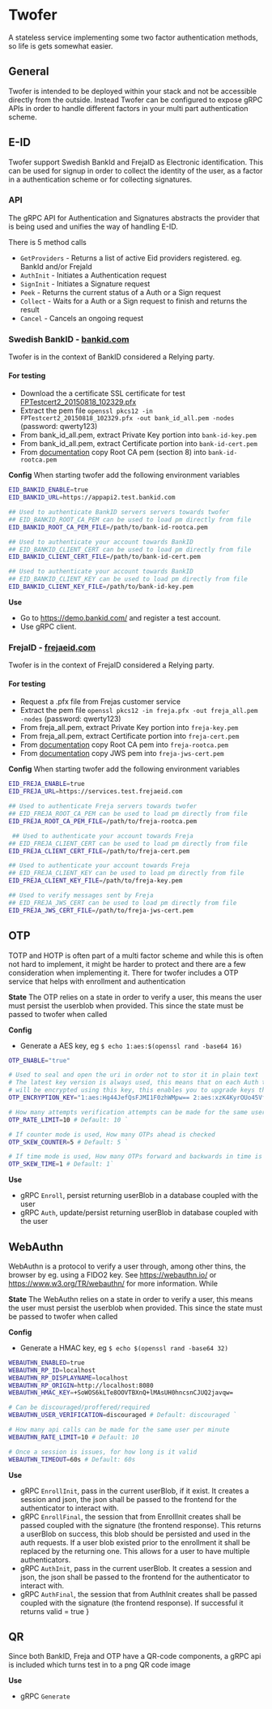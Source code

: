 # Twofer
A stateless service implementing some two factor authentication methods, so life is gets somewhat easier. 
 
 ## General 
 Twofer is intended to be deployed within your stack and not be accessible directly from the outside. 
 Instead Twofer can be configured to expose gRPC APIs in order to handle different factors in your multi part authentication 
 scheme.
 
 
## E-ID
Twofer support Swedish BankId and FrejaID as Electronic identification. This can be used for signup in order to collect the 
 identity of the user, as a factor in a authentication scheme or for collecting signatures.
 
### API 
The gRPC API for Authentication and Signatures abstracts the provider that is being used and unifies the way of handling 
E-ID.  

There is 5 method calls
* `GetProviders` - Returns a list of active Eid providers registered. eg. BankId and/or FrejaId
* `AuthInit` - Initiates a Authentication request  
* `SignInit` - Initiates a Signature request
* `Peek` - Returns the current status of a Auth or a Sign request
* `Collect` - Waits for a Auth or a Sign request to finish and returns the result
* `Cancel` - Cancels an ongoing request 

### Swedish BankID - [bankid.com](https://www.bankid.com/bankid-i-dina-tjanster/rp-info)
Twofer is in the context of BankID considered a Relying party.

#### For testing
* Download the a certificate SSL certificate for test [FPTestcert2_20150818_102329.pfx](https://www.bankid.com/assets/bankid/rp/FPTestcert2_20150818_102329.pfx)
* Extract the pem file `openssl pkcs12 -in FPTestcert2_20150818_102329.pfx -out bank_id_all.pem -nodes` (password: qwerty123)
* From bank_id_all.pem, extract Private Key portion into  `bank-id-key.pem`
* From bank_id_all.pem, extract Certificate portion into  `bank-id-cert.pem` 
* From [documentation](https://www.bankid.com/assets/bankid/rp/bankid-relying-party-guidelines-v3.2.2.pdf) copy Root CA pem (section 8) into `bank-id-rootca.pem`

**Config**
When starting twofer add the following environment variables
```bash
EID_BANKID_ENABLE=true
EID_BANKID_URL=https://appapi2.test.bankid.com

## Used to authenticate BankID servers servers towards twofer
## EID_BANKID_ROOT_CA_PEM can be used to load pm directly from file
EID_BANKID_ROOT_CA_PEM_FILE=/path/to/bank-id-rootca.pem  

## Used to authenticate your account towards BankID
## EID_BANKID_CLIENT_CERT can be used to load pm directly from file
EID_BANKID_CLIENT_CERT_FILE=/path/to/bank-id-cert.pem    

## Used to authenticate your account towards BankID
## EID_BANKID_CLIENT_KEY can be used to load pm directly from file
EID_BANKID_CLIENT_KEY_FILE=/path/to/bank-id-key.pem      
```

**Use**
* Go to https://demo.bankid.com/ and register a test account.
* Use gRPC client.


### FrejaID - [frejaeid.com](https://org.frejaeid.com/en/developers-section)
Twofer is in the context of FrejaID considered a Relying party.

#### For testing
* Request a .pfx file from Frejas customer service
* Extract the pem file `openssl pkcs12 -in freja.pfx -out freja_all.pem -nodes` (password: qwerty123)
* From freja_all.pem, extract Private Key portion into  `freja-key.pem`
* From freja_all.pem, extract Certificate portion into  `freja-cert.pem` 
* From [documentation](https://frejaeid.com/rest-api/Freja%20eID%20Relying%20Party%20Developers'%20Documentation.html#FrejaeIDRelyingPartyDevelopers'Documentation-ServerSSLcertificate) 
copy Root CA pem into `freja-rootca.pem`
* From [documentation](https://frejaeid.com/rest-api/Freja%20eID%20Relying%20Party%20Developers'%20Documentation.html#FrejaeIDRelyingPartyDevelopers'Documentation-JWSJWScertificate) 
copy JWS pem into `freja-jws-cert.pem`


**Config**
When starting twofer add the following environment variables
```bash
EID_FREJA_ENABLE=true
EID_FREJA_URL=https://services.test.frejaeid.com

## Used to authenticate Freja servers towards twofer
## EID_FREJA_ROOT_CA_PEM can be used to load pm directly from file
EID_FREJA_ROOT_CA_PEM_FILE=/path/to/freja-rootca.pem   

 ## Used to authenticate your account towards Freja
## EID_FREJA_CLIENT_CERT can be used to load pm directly from file
EID_FREJA_CLIENT_CERT_FILE=/path/to/freja-cert.pem    

## Used to authenticate your account towards Freja
## EID_FREJA_CLIENT_KEY can be used to load pm directly from file
EID_FREJA_CLIENT_KEY_FILE=/path/to/freja-key.pem       

## Used to verify messages sent by Freja
## EID_FREJA_JWS_CERT can be used to load pm directly from file
EID_FREJA_JWS_CERT_FILE=/path/to/freja-jws-cert.pem    
```

 
## OTP
TOTP and HOTP is often part of a multi factor scheme and while this is often not hard to implement, it might be harder 
to protect and there are a few consideration when implementing it. There for twofer includes a OTP service that helps 
with enrollment and authentication

**State**
The OTP relies on a state in order to verify a user, this means the user must persist the userblob when provided. This 
since the state must be passed to twofer when called

**Config**
* Generate a AES key, eg `$ echo 1:aes:$(openssl rand -base64 16)`

```bash
OTP_ENABLE="true"

# Used to seal and open the uri in order not to stor it in plain text
# The latest key version is always used, this means that on each Auth the returning blob
# will be encrypted using this key, this enables you to upgrade keys that protects the users credentials
OTP_ENCRYPTION_KEY="1:aes:Hg44JefQsFJMI1F0zhWMpw== 2:aes:xzK4KyrOUo45VfFiF9vijw=="  

# How many attempts verification attempts can be made for the same user a minute
OTP_RATE_LIMIT=10 # Default: 10 `

# If counter mode is used, How many OTPs ahead is checked
OTP_SKEW_COUNTER=5 # Default: 5 `

# If time mode is used, How many OTPs forward and backwards in time is checked
OTP_SKEW_TIME=1 # Default: 1`
```

**Use**
* gRPC `Enroll`, persist returning userBlob in a database coupled with the user
* gRPC `Auth`, update/persist returning userBlob in database coupled with the user

 
## WebAuthn
WebAuthn is a protocol to verify a user through, among other thins, the browser by eg. using a FIDO2 key.
See https://webauthn.io/ or https://www.w3.org/TR/webauthn/ for more information. While 

**State**
The WebAuthn relies on a state in order to verify a user, this means the user must persist the userblob when provided. This 
since the state must be passed to twofer when called

**Config**
* Generate a HMAC key, eg `$ echo $(openssl rand -base64 32)`

```bash
WEBAUTHN_ENABLED=true
WEBAUTHN_RP_ID=localhost
WEBAUTHN_RP_DISPLAYNAME=localhost
WEBAUTHN_RP_ORIGIN=http://localhost:8080
WEBAUTHN_HMAC_KEY=+SoWOS6kLTe8OOVTBXnQ+lMAsUH0hncsnCJUQ2javqw=

# Can be discouraged/proffered/required 
WEBAUTHN_USER_VERIFICATION=discouraged # Default: discouraged `

# How many api calls can be made for the same user per minute
WEBAUTHN_RATE_LIMIT=10 # Default: 10

# Once a session is issues, for how long is it valid
WEBAUTHN_TIMEOUT=60s # Default: 60s
```

**Use**
* gRPC `EnrollInit`, pass in the current userBlob, if it exist. It creates a session and json, the json shall be passed to the frontend for the authenticator to interact with. 
* gRPC `EnrollFinal`, the session that from EnrollInit creates shall be passed coupled with the signature (the frontend response). 
  This returns a userBlob on success, this blob should be persisted and used in the auth requests. If a user blob existed prior to the enrollment it 
  shall be replaced by the returning one. This allows for a user to have multiple authenticators.
* gRPC `AuthInit`, pass in the current userBlob. It creates a session and json, the json shall be passed to the frontend for the authenticator to interact with.
* gRPC `AuthFinal`, the session that from AuthInit creates shall be passed coupled with the signature (the frontend response). 
  If successful it returns valid = true
}


## QR
Since both BankID, Freja and OTP have a QR-code components, a gRPC api is included which turns test in to a png QR code image

**Use**
* gRPC `Generate`

